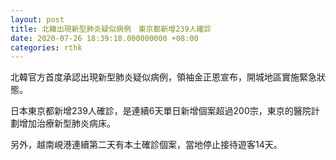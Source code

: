 ```yaml
---
layout: post
title: 北韓出現新型肺炎疑似病例　東京都新增239人確診
date: 2020-07-26 18:39:18.000000000 +08:00
categories: rthk
---
```


北韓官方首度承認出現新型肺炎疑似病例，領袖金正恩宣布，開城地區實施緊急狀態。

日本東京都新增239人確診，是連續6天單日新增個案超過200宗，東京的醫院計劃增加治療新型肺炎病床。

另外，越南峴港連續第二天有本土確診個案，當地停止接待遊客14天。
